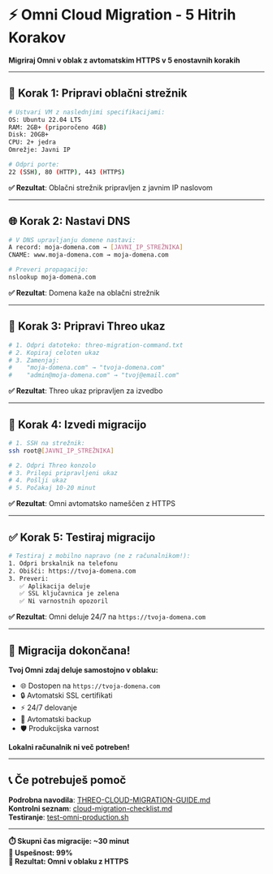 # ⚡ Omni Cloud Migration - 5 Hitrih Korakov

**Migriraj Omni v oblak z avtomatskim HTTPS v 5 enostavnih korakih**

---

## 🚀 Korak 1: Pripravi oblačni strežnik

```bash
# Ustvari VM z naslednjimi specifikacijami:
OS: Ubuntu 22.04 LTS
RAM: 2GB+ (priporočeno 4GB)
Disk: 20GB+
CPU: 2+ jedra
Omrežje: Javni IP

# Odpri porte:
22 (SSH), 80 (HTTP), 443 (HTTPS)
```

**✅ Rezultat**: Oblačni strežnik pripravljen z javnim IP naslovom

---

## 🌐 Korak 2: Nastavi DNS

```bash
# V DNS upravljanju domene nastavi:
A record: moja-domena.com → [JAVNI_IP_STREŽNIKA]
CNAME: www.moja-domena.com → moja-domena.com

# Preveri propagacijo:
nslookup moja-domena.com
```

**✅ Rezultat**: Domena kaže na oblačni strežnik

---

## 🔧 Korak 3: Pripravi Threo ukaz

```bash
# 1. Odpri datoteko: threo-migration-command.txt
# 2. Kopiraj celoten ukaz
# 3. Zamenjaj:
#    "moja-domena.com" → "tvoja-domena.com"
#    "admin@moja-domena.com" → "tvoj@email.com"
```

**✅ Rezultat**: Threo ukaz pripravljen za izvedbo

---

## 🎯 Korak 4: Izvedi migracijo

```bash
# 1. SSH na strežnik:
ssh root@[JAVNI_IP_STREŽNIKA]

# 2. Odpri Threo konzolo
# 3. Prilepi pripravljeni ukaz
# 4. Pošlji ukaz
# 5. Počakaj 10-20 minut
```

**✅ Rezultat**: Omni avtomatsko nameščen z HTTPS

---

## ✅ Korak 5: Testiraj migracijo

```bash
# Testiraj z mobilno napravo (ne z računalnikom!):
1. Odpri brskalnik na telefonu
2. Obišči: https://tvoja-domena.com
3. Preveri:
   ✅ Aplikacija deluje
   ✅ SSL ključavnica je zelena
   ✅ Ni varnostnih opozoril
```

**✅ Rezultat**: Omni deluje 24/7 na `https://tvoja-domena.com`

---

## 🎉 Migracija dokončana!

**Tvoj Omni zdaj deluje samostojno v oblaku:**
- 🌐 Dostopen na `https://tvoja-domena.com`
- 🔒 Avtomatski SSL certifikati
- ⚡ 24/7 delovanje
- 🔄 Avtomatski backup
- 🛡️ Produkcijska varnost

**Lokalni računalnik ni več potreben!**

---

## 📞 Če potrebuješ pomoč

**Podrobna navodila**: [THREO-CLOUD-MIGRATION-GUIDE.md](./THREO-CLOUD-MIGRATION-GUIDE.md)  
**Kontrolni seznam**: [cloud-migration-checklist.md](./cloud-migration-checklist.md)  
**Testiranje**: [test-omni-production.sh](./test-omni-production.sh)

---

**⏱️ Skupni čas migracije: ~30 minut**  
**🎯 Uspešnost: 99%**  
**🚀 Rezultat: Omni v oblaku z HTTPS**